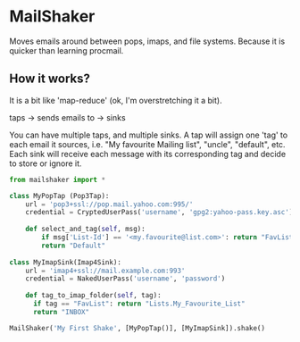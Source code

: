 # MailShaker
Moves emails around between pops, imaps, and file systems. Because it is quicker than learning procmail.

## How it works?
It is a bit like 'map-reduce' (ok, I'm overstretching it a bit).

taps -> sends emails to -> sinks

You can have multiple taps, and multiple sinks.
A tap will assign one 'tag' to each email it sources, i.e. "My favourite Mailing list", "uncle", "default", etc.
Each sink will receive each message with its corresponding tag and decide to store or ignore it.

```python
from mailshaker import *

class MyPopTap (Pop3Tap):
    url = 'pop3+ssl://pop.mail.yahoo.com:995/'
    credential = CryptedUserPass('username', 'gpg2:yahoo-pass.key.asc')
    
    def select_and_tag(self, msg):
        if msg['List-Id'] == '<my.favourite@list.com>': return "FavList"
        return "Default"
        
class MyImapSink(Imap4Sink):
    url = 'imap4+ssl://mail.example.com:993'
    credential = NakedUserPass('username', 'password')
    
    def tag_to_imap_folder(self, tag):
      if tag == "FavList": return "Lists.My_Favourite_List"
      return "INBOX"

MailShaker('My First Shake', [MyPopTap()], [MyImapSink]).shake()
```

